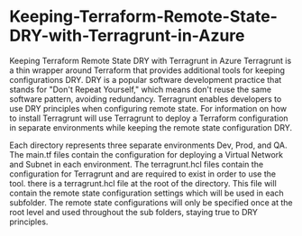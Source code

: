 # Keeping-Terraform-Remote-State-DRY-with-Terragrunt-in-Azure
Keeping Terraform Remote State DRY with Terragrunt in Azure
Terragrunt is a thin wrapper around Terraform that provides additional tools for keeping configurations DRY. DRY is a popular software development practice that stands for "Don't 
Repeat Yourself," which means don't reuse the same software pattern, avoiding redundancy. Terragrunt enables developers to use DRY principles when configuring remote state. For 
information on how to install Terragrunt will use Terragrunt to deploy a Terraform configuration in separate environments while keeping the remote state configuration DRY.

Each directory represents three separate environments Dev, Prod, and QA. The main.tf files contain the configuration for deploying a Virtual Network and Subnet in each 
environment. The terragrunt.hcl files contain the configuration for Terragrunt and are required to exist in order to use the tool.  there is a terragrunt.hcl file at the root of the directory. This file will contain the remote state configuration settings which will be used in each subfolder. The remote state configurations will only be specified once at the root level and used throughout the sub folders, staying true to DRY principles.
 
